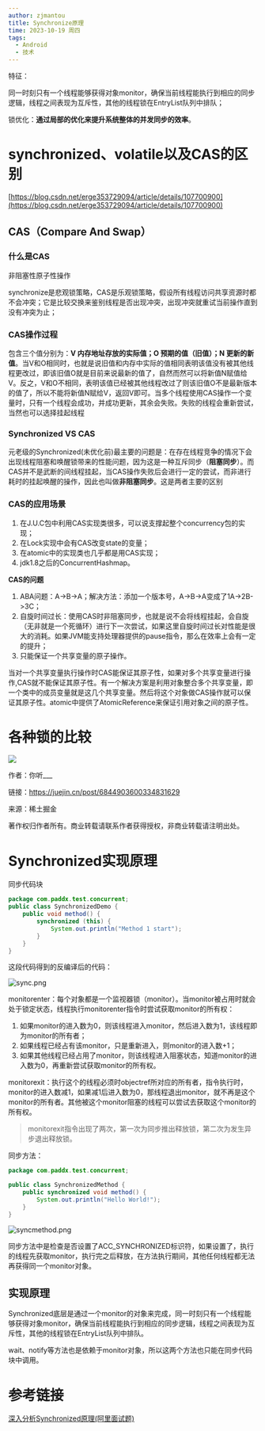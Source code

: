 ```yaml
---
author: zjmantou
title: Synchronize原理
time: 2023-10-19 周四
tags:
  - Android
  - 技术
---
```

特征：

同一时刻只有一个线程能够获得对象monitor，确保当前线程能执行到相应的同步逻辑，线程之间表现为互斥性，其他的线程锁在EntryList队列中排队；

锁优化：**通过局部的优化来提升系统整体的并发同步的效率**。

# synchronized、volatile以及CAS的区别

[https://blog.csdn.net/erge353729094/article/details/107700900](https://blog.csdn.net/erge353729094/article/details/107700900)

## **CAS（Compare And Swap）**

### 什么是CAS

非阻塞性原子性操作

synchronize是悲观锁策略，CAS是乐观锁策略，假设所有线程访问共享资源时都不会冲突；它是比较交换来鉴别线程是否出现冲突，出现冲突就重试当前操作直到没有冲突为止；

### CAS操作过程

包含三个值分别为：**V 内存地址存放的实际值；O 预期的值（旧值）；N 更新的新值**。当V和O相同时，也就是说旧值和内存中实际的值相同表明该值没有被其他线程更改过，即该旧值O就是目前来说最新的值了，自然而然可以将新值N赋值给V。反之，V和O不相同，表明该值已经被其他线程改过了则该旧值O不是最新版本的值了，所以不能将新值N赋给V，返回V即可。当多个线程使用CAS操作一个变量时，只有一个线程会成功，并成功更新，其余会失败。失败的线程会重新尝试，当然也可以选择挂起线程

### Synchronized VS CAS

元老级的Synchronized(未优化前)最主要的问题是：在存在线程竞争的情况下会出现线程阻塞和唤醒锁带来的性能问题，因为这是一种互斥同步（**阻塞同步**）。而CAS并不是武断的间线程挂起，当CAS操作失败后会进行一定的尝试，而非进行耗时的挂起唤醒的操作，因此也叫做**非阻塞同步**。这是两者主要的区别

### CAS的应用场景

1. 在J.U.C包中利用CAS实现类很多，可以说支撑起整个concurrency包的实现；
2. 在Lock实现中会有CAS改变state的变量；
3. 在atomic中的实现类也几乎都是用CAS实现；
4. jdk1.8之后的ConcurrentHashmap。

**CAS的问题**

1. ABA问题：A->B->A；解决方法：添加一个版本号，A->B->A变成了1A->2B->3C；
2. 自旋时间过长：使用CAS时非阻塞同步，也就是说不会将线程挂起，会自旋（无非就是一个死循环）进行下一次尝试，如果这里自旋时间过长对性能是很大的消耗。如果JVM能支持处理器提供的pause指令，那么在效率上会有一定的提升；
3. 只能保证一个共享变量的原子操作。

当对一个共享变量执行操作时CAS能保证其原子性，如果对多个共享变量进行操作,CAS就不能保证其原子性。有一个解决方案是利用对象整合多个共享变量，即一个类中的成员变量就是这几个共享变量。然后将这个对象做CAS操作就可以保证其原子性。atomic中提供了AtomicReference来保证引用对象之间的原子性。

# 各种锁的比较

![](https://cdn.nlark.com/yuque/0/2022/jpeg/26044650/1649065725527-40b2da3b-d6e9-470f-a10f-f257b3c85d13.jpeg)

作者：你听___

链接：https://juejin.cn/post/6844903600334831629

来源：稀土掘金

著作权归作者所有。商业转载请联系作者获得授权，非商业转载请注明出处。


# Synchronized实现原理

同步代码块

```Java
package com.paddx.test.concurrent;
public class SynchronizedDemo {
    public void method() {
        synchronized (this) {
            System.out.println("Method 1 start");
        }
    }
}
```
这段代码得到的反编译后的代码：

![sync.png](https://upload-images.jianshu.io/upload_images/2062729-b98084591219da8c.png)


monitorenter：每个对象都是一个监视器锁（monitor）。当monitor被占用时就会处于锁定状态，线程执行monitorenter指令时尝试获取monitor的所有权：
1. 如果monitor的进入数为0，则该线程进入monitor，然后进入数为1，该线程即为monitor的所有者；
2. 如果线程已经占有该monitor，只是重新进入，则monitor的进入数+1；
3. 如果其他线程已经占用了monitor，则该线程进入阻塞状态，知道monitor的进入数为0，再重新尝试获取monitor的所有权。

monitorexit：执行这个的线程必须时objectref所对应的所有者，指令执行时，monitor的进入数减1，如果减1后进入数为0，那线程退出monitor，就不再是这个monitor的所有者。其他被这个monitor阻塞的线程可以尝试去获取这个monitor的所有权。
>monitorexit指令出现了两次，第一次为同步推出释放锁，第二次为发生异步退出释放锁。


同步方法：
```Java
package com.paddx.test.concurrent;

public class SynchronizedMethod {
    public synchronized void method() {
        System.out.println("Hello World!");
    }
}
```

![syncmethod.png](https://upload-images.jianshu.io/upload_images/2062729-8b7734120fae6645.png)

同步方法中是检查是否设置了ACC_SYNCHRONIZED标识符，如果设置了，执行的线程先获取monitor，执行完之后释放，在方法执行期间，其他任何线程都无法再获得同一个monitor对象。

## 实现原理

Synchronized底层是通过一个monitor的对象来完成，同一时刻只有一个线程能够获得对象monitor，确保当前线程能执行到相应的同步逻辑，线程之间表现为互斥性，其他的线程锁在EntryList队列中排队。

wait、notify等方法也是依赖于monitor对象，所以这两个方法也只能在同步代码块中调用。


# 参考链接

[深入分析Synchronized原理(阿里面试题) ](https://www.cnblogs.com/aspirant/p/11470858.html)
